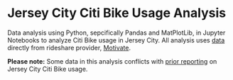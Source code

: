 # Jersey City Citi Bike Usage Analysis

Data analysis using Python, sepcifically Pandas and MatPlotLib, in Jupyter Notebooks to analyze Citi Bike usage in Jersey City.
All analysis uses [data] directly from rideshare provider, [Motivate].

**Please note:** Some data in this analysis conflicts with [prior reporting] on Jersey City Citi Bike usage.

[data]: https://www.citibikenyc.com/system-data
[Motivate]: https://www.motivateco.com/
[prior reporting]: http://www.nj.com/hudson/index.ssf/2016/09/citi_bike_jersey_city_thrives_downtown_in_its_firs.html
